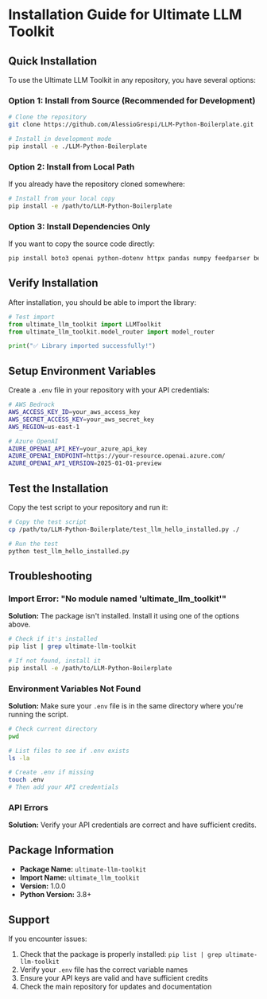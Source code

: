 # Installation Guide for Ultimate LLM Toolkit

## Quick Installation

To use the Ultimate LLM Toolkit in any repository, you have several options:

### Option 1: Install from Source (Recommended for Development)

```bash
# Clone the repository
git clone https://github.com/AlessioGrespi/LLM-Python-Boilerplate.git

# Install in development mode
pip install -e ./LLM-Python-Boilerplate
```

### Option 2: Install from Local Path

If you already have the repository cloned somewhere:

```bash
# Install from your local copy
pip install -e /path/to/LLM-Python-Boilerplate
```

### Option 3: Install Dependencies Only

If you want to copy the source code directly:

```bash
pip install boto3 openai python-dotenv httpx pandas numpy feedparser beautifulsoup4 requests pydantic typing-extensions
```

## Verify Installation

After installation, you should be able to import the library:

```python
# Test import
from ultimate_llm_toolkit import LLMToolkit
from ultimate_llm_toolkit.model_router import model_router

print("✅ Library imported successfully!")
```

## Setup Environment Variables

Create a `.env` file in your repository with your API credentials:

```bash
# AWS Bedrock
AWS_ACCESS_KEY_ID=your_aws_access_key
AWS_SECRET_ACCESS_KEY=your_aws_secret_key
AWS_REGION=us-east-1

# Azure OpenAI
AZURE_OPENAI_API_KEY=your_azure_api_key
AZURE_OPENAI_ENDPOINT=https://your-resource.openai.azure.com/
AZURE_OPENAI_API_VERSION=2025-01-01-preview
```

## Test the Installation

Copy the test script to your repository and run it:

```bash
# Copy the test script
cp /path/to/LLM-Python-Boilerplate/test_llm_hello_installed.py ./

# Run the test
python test_llm_hello_installed.py
```

## Troubleshooting

### Import Error: "No module named 'ultimate_llm_toolkit'"

**Solution:** The package isn't installed. Install it using one of the options above.

```bash
# Check if it's installed
pip list | grep ultimate-llm-toolkit

# If not found, install it
pip install -e /path/to/LLM-Python-Boilerplate
```

### Environment Variables Not Found

**Solution:** Make sure your `.env` file is in the same directory where you're running the script.

```bash
# Check current directory
pwd

# List files to see if .env exists
ls -la

# Create .env if missing
touch .env
# Then add your API credentials
```

### API Errors

**Solution:** Verify your API credentials are correct and have sufficient credits.

## Package Information

- **Package Name:** `ultimate-llm-toolkit`
- **Import Name:** `ultimate_llm_toolkit`
- **Version:** 1.0.0
- **Python Version:** 3.8+

## Support

If you encounter issues:
1. Check that the package is properly installed: `pip list | grep ultimate-llm-toolkit`
2. Verify your `.env` file has the correct variable names
3. Ensure your API keys are valid and have sufficient credits
4. Check the main repository for updates and documentation
